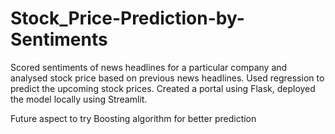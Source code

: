 # Stock_Price-Prediction-by-Sentiments
Scored sentiments of news headlines for a particular company and analysed stock price based on previous news headlines. 
Used regression to predict the upcoming stock prices. Created a portal using Flask, deployed the model locally using Streamlit.

Future aspect to try Boosting algorithm for better prediction
